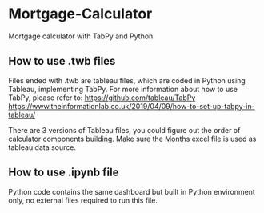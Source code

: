 # Mortgage-Calculator
Mortgage calculator with TabPy and Python

## How to use .twb files
Files ended with .twb are tableau files, which are coded in Python using Tableau, implementing TabPy.
For more information about how to use TabPy, please refer to: https://github.com/tableau/TabPy
https://www.theinformationlab.co.uk/2019/04/09/how-to-set-up-tabpy-in-tableau/

There are 3 versions of Tableau files, you could figure out the order of calculator components building.
Make sure the Months excel file is used as tableau data source.

## How to use .ipynb file
Python code contains the same dashboard but built in Python environment only, no external files required to run this file.

